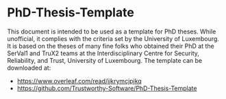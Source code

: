 # PhD-Thesis-Template

This document is intended to be used as a template for PhD theses. While
unofficial, it complies with the criteria set by the University of Luxembourg. It
is based on the theses of many fine folks who obtained their PhD at the SerVal1
and TruX2 teams at the Interdisciplinary Centre for Security, Reliability, and Trust,
University of Luxembourg. The template can be downloaded at:

* https://www.overleaf.com/read/jjkrymcjpjkq
* https://github.com/Trustworthy-Software/PhD-Thesis-Template

